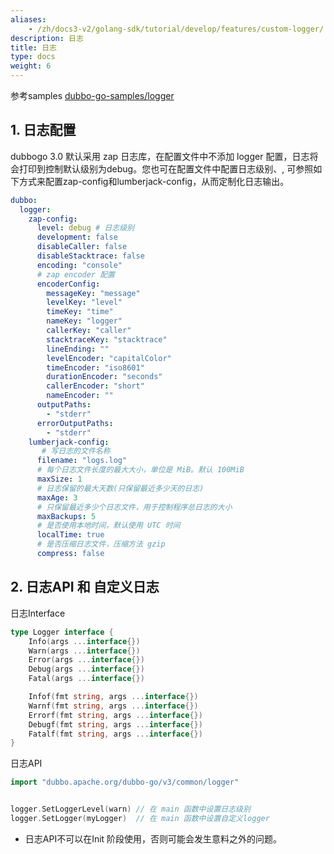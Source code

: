 ```yaml
---
aliases:
    - /zh/docs3-v2/golang-sdk/tutorial/develop/features/custom-logger/
description: 日志
title: 日志
type: docs
weight: 6
---
```




参考samples [dubbo-go-samples/logger](https://github.com/apache/dubbo-go-samples/tree/master/logger)

## 1. 日志配置

dubbogo 3.0 默认采用 zap 日志库，在配置文件中不添加 logger 配置，日志将会打印到控制默认级别为debug。您也可在配置文件中配置日志级别、, 可参照如下方式来配置zap-config和lumberjack-config，从而定制化日志输出。

```yaml
dubbo:
  logger:
    zap-config:
      level: debug # 日志级别
      development: false
      disableCaller: false
      disableStacktrace: false
      encoding: "console"
      # zap encoder 配置
      encoderConfig:
        messageKey: "message"
        levelKey: "level"
        timeKey: "time"
        nameKey: "logger"
        callerKey: "caller"
        stacktraceKey: "stacktrace"
        lineEnding: ""
        levelEncoder: "capitalColor"
        timeEncoder: "iso8601"
        durationEncoder: "seconds"
        callerEncoder: "short"
        nameEncoder: ""
      outputPaths:
        - "stderr"
      errorOutputPaths:
        - "stderr"
    lumberjack-config:
       # 写日志的文件名称
      filename: "logs.log"
      # 每个日志文件长度的最大大小，单位是 MiB。默认 100MiB
      maxSize: 1
      # 日志保留的最大天数(只保留最近多少天的日志)
      maxAge: 3
      # 只保留最近多少个日志文件，用于控制程序总日志的大小
      maxBackups: 5
      # 是否使用本地时间，默认使用 UTC 时间
      localTime: true
      # 是否压缩日志文件，压缩方法 gzip
      compress: false
```

## 2. 日志API 和 自定义日志

日志Interface

```go
type Logger interface {
	Info(args ...interface{})
	Warn(args ...interface{})
	Error(args ...interface{})
	Debug(args ...interface{})
	Fatal(args ...interface{})

	Infof(fmt string, args ...interface{})
	Warnf(fmt string, args ...interface{})
	Errorf(fmt string, args ...interface{})
	Debugf(fmt string, args ...interface{})
	Fatalf(fmt string, args ...interface{})
}
```

日志API

```go
import "dubbo.apache.org/dubbo-go/v3/common/logger"


logger.SetLoggerLevel(warn) // 在 main 函数中设置日志级别
logger.SetLogger(myLogger)  // 在 main 函数中设置自定义logger
```

- 日志API不可以在Init 阶段使用，否则可能会发生意料之外的问题。